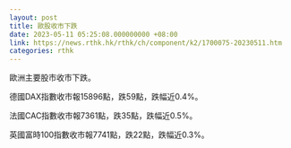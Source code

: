 ```yaml
---
layout: post
title: 歐股收市下跌
date: 2023-05-11 05:25:08.000000000 +08:00
link: https://news.rthk.hk/rthk/ch/component/k2/1700075-20230511.htm
categories: rthk
---
```


歐洲主要股市收市下跌。

德國DAX指數收市報15896點，跌59點，跌幅近0.4%。

法國CAC指數收市報7361點，跌35點，跌幅近0.5%。

英國富時100指數收市報7741點，跌22點，跌幅近0.3%。
